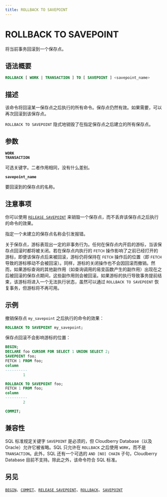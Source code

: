 ```yaml
---
title: ROLLBACK TO SAVEPOINT
---
```


# ROLLBACK TO SAVEPOINT

将当前事务回滚到一个保存点。

## 语法概要

```sql
ROLLBACK [ WORK | TRANSACTION ] TO [ SAVEPOINT ] <savepoint_name>
```

## 描述

该命令将回滚某一保存点之后执行的所有命令。保存点仍然有效。如果需要，可以再次回滚到该保存点。

`ROLLBACK TO SAVEPOINT` 隐式地销毁了在指定保存点之后建立的所有保存点。

## 参数

**`WORK`**<br />
**`TRANSACTION`**

可选关键字。二者作用相同，没有什么差别。

**`savepoint_name`**

要回滚到的保存点的名称。

## 注意事项

你可以使用 [`RELEASE SAVEPOINT`](https://github.com/apache/cloudberry-site/blob/cbdb-doc-validation/docs/sql-stmts/release-savepoint.md) 来销毁一个保存点，而不丢弃该保存点之后执行的命令的效果。

指定一个未建立的保存点名称会引发报错。

关于保存点，游标表现出一定的非事务行为。任何在保存点内开启的游标，当该保存点回滚时都将被关闭。若在保存点内执行的 `FETCH` 操作影响了之前已经打开的游标，即便该保存点后来被回滚，游标仍将保持在 `FETCH` 操作后的位置（即 `FETCH` 导致的游标移动不会被回滚）。同样，游标的关闭操作也不会因回滚而撤销。然而，如果游标查询的其他副作用（如查询调用的易变函数产生的副作用）出现在之后被回滚的保存点期间，这些副作用则会被回滚。如果游标的执行导致事务提前结束，该游标将进入一个无法执行状态，虽然可以通过 `ROLLBACK TO SAVEPOINT` 恢复事务，但游标将不再可用。

## 示例

撤销保存点 `my_savepoint` 之后执行的命令的效果：

```sql
ROLLBACK TO SAVEPOINT my_savepoint;
```

保存点回滚不会影响游标的位置：

```sql
BEGIN;
DECLARE foo CURSOR FOR SELECT 1 UNION SELECT 2;
SAVEPOINT foo;
FETCH 1 FROM foo;
column 
----------
        1

ROLLBACK TO SAVEPOINT foo;
FETCH 1 FROM foo;
column 
----------
        2

COMMIT;
```

## 兼容性

SQL 标准规定关键字 `SAVEPOINT` 是必须的，但 Cloudberry Database（以及 Oracle）允许它被省略。SQL 只允许在 `ROLLBACK` 之后使用 `WORK`，而不是 `TRANSACTION`。此外，SQL 还有一个可选的 `AND [NO] CHAIN` 子句，Cloudberry Database 目前不支持。除此之外，该命令符合 SQL 标准。

## 另见

[`BEGIN`](https://github.com/apache/cloudberry-site/blob/cbdb-doc-validation/docs/sql-stmts/begin.md)、[`COMMIT`](https://github.com/apache/cloudberry-site/blob/cbdb-doc-validation/docs/sql-stmts/commit.md)、[`RELEASE SAVEPOINT`](https://github.com/apache/cloudberry-site/blob/cbdb-doc-validation/docs/sql-stmts/release-savepoint.md)、[`ROLLBACK`](/i18n/zh/docusaurus-plugin-content-docs/current/sql-stmts/rollback.md)、[`SAVEPOINT`](/i18n/zh/docusaurus-plugin-content-docs/current/sql-stmts/savepoint.md)
